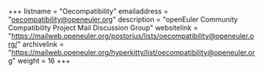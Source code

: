 +++
listname = "Oecompatibility"
emailaddress = "oecompatibility@openeuler.org"
description = "openEuler Community Compatibility Project Mail Discussion Group"
websitelink = "https://mailweb.openeuler.org/postorius/lists/oecompatibility@openeuler.org/"
archivelink = "https://mailweb.openeuler.org/hyperkitty/list/oecompatibility@openeuler.org"
weight =  16
+++
